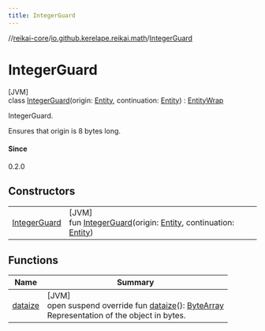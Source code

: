```yaml
---
title: IntegerGuard
---
```

//[reikai-core](../../../index.html)/[io.github.kerelape.reikai.math](../index.html)/[IntegerGuard](index.html)



# IntegerGuard



[JVM]\
class [IntegerGuard](index.html)(origin: [Entity](../../io.github.kerelape.reikai/-entity/index.html), continuation: [Entity](../../io.github.kerelape.reikai/-entity/index.html)) : [EntityWrap](../../io.github.kerelape.reikai/-entity-wrap/index.html)

IntegerGuard.



Ensures that origin is 8 bytes long.



#### Since



0.2.0



## Constructors


| | |
|---|---|
| [IntegerGuard](-integer-guard.html) | [JVM]<br>fun [IntegerGuard](-integer-guard.html)(origin: [Entity](../../io.github.kerelape.reikai/-entity/index.html), continuation: [Entity](../../io.github.kerelape.reikai/-entity/index.html)) |


## Functions


| Name | Summary |
|---|---|
| [dataize](../../io.github.kerelape.reikai/-entity/dataize.html) | [JVM]<br>open suspend override fun [dataize](../../io.github.kerelape.reikai/-entity/dataize.html)(): [ByteArray](https://kotlinlang.org/api/latest/jvm/stdlib/kotlin/-byte-array/index.html)<br>Representation of the object in bytes. |

